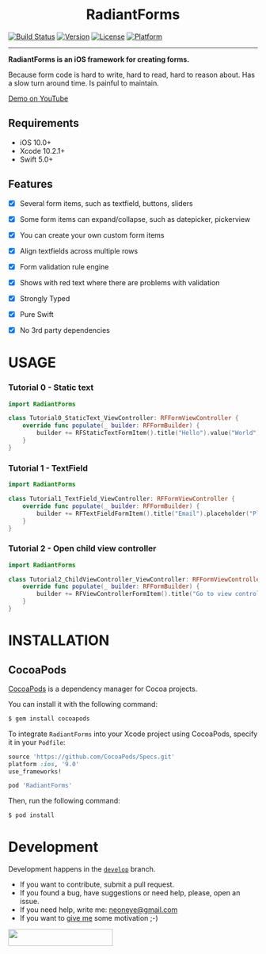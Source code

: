 <h1 align="center">RadiantForms</h1>

[![Build Status](https://travis-ci.org/radiantkit/radiantforms-ios.svg?branch=master)](https://travis-ci.org/radiantkit/radiantforms-ios)
[![Version](https://img.shields.io/cocoapods/v/RadiantForms.svg?style=flat)](http://cocoapods.org/pods/RadiantForms)
[![License](https://img.shields.io/cocoapods/l/RadiantForms.svg?style=flat)](http://cocoapods.org/pods/RadiantForms)
[![Platform](https://img.shields.io/cocoapods/p/RadiantForms.svg?style=flat)](http://cocoapods.org/pods/RadiantForms)

---


**RadiantForms is an iOS framework for creating forms.**

Because form code is hard to write, hard to read, hard to reason about. Has a slow turn around time. Is painful to maintain.

[Demo on YouTube](https://youtu.be/PKbVJ91uQdA)


## Requirements

- iOS 10.0+
- Xcode 10.2.1+
- Swift 5.0+


## Features

- [x] Several form items, such as textfield, buttons, sliders
- [x] Some form items can expand/collapse, such as datepicker, pickerview
- [x] You can create your own custom form items
- [x] Align textfields across multiple rows
- [x] Form validation rule engine
- [x] Shows with red text where there are problems with validation
- [x] Strongly Typed
- [x] Pure Swift
- [x] No 3rd party dependencies


# USAGE

### Tutorial 0 - Static text

```swift
import RadiantForms

class Tutorial0_StaticText_ViewController: RFFormViewController {
	override func populate(_ builder: RFFormBuilder) {
		builder += RFStaticTextFormItem().title("Hello").value("World")
	}
}
```

### Tutorial 1 - TextField

```swift
import RadiantForms

class Tutorial1_TextField_ViewController: RFFormViewController {
	override func populate(_ builder: RFFormBuilder) {
		builder += RFTextFieldFormItem().title("Email").placeholder("Please specify").keyboardType(.emailAddress)
	}
}
```

### Tutorial 2 - Open child view controller

```swift
import RadiantForms

class Tutorial2_ChildViewController_ViewController: RFFormViewController {
	override func populate(_ builder: RFFormBuilder) {
		builder += RFViewControllerFormItem().title("Go to view controller").viewController(FirstViewController.self)
	}
}
```


# INSTALLATION

## CocoaPods

[CocoaPods](http://cocoapods.org) is a dependency manager for Cocoa projects.

You can install it with the following command:

```bash
$ gem install cocoapods
```

To integrate `RadiantForms` into your Xcode project using CocoaPods, specify it in your `Podfile`:

```ruby
source 'https://github.com/CocoaPods/Specs.git'
platform :ios, '9.0'
use_frameworks!

pod 'RadiantForms'
```

Then, run the following command:

```bash
$ pod install
```

# Development

Development happens in the [`develop`](https://github.com/radiantkit/radiantforms-ios/tree/develop) branch.

- If you want to contribute, submit a pull request.
- If you found a bug, have suggestions or need help, please, open an issue.
- If you need help, write me: neoneye@gmail.com
- If you want to [give me](https://www.paypal.me/SimonStrandgaard) some motivation ;-)


<a href="mailto:neoneye@gmail.com?subject=Hire Simon Strandgaard">
<img src="Documentation/hire_simon_strandgaard@2x.png" width="211" height="34"></a>

